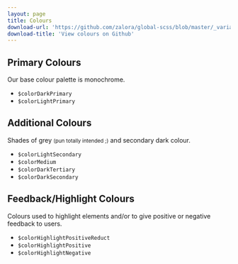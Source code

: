 ```yaml
---
layout: page
title: Colours
download-url: 'https://github.com/zalora/global-scss/blob/master/_variables.scss'
download-title: 'View colours on Github'
---
```


## Primary Colours

Our base colour palette is monochrome.

<ul class="color-palette ui-listUnstyled grid">
    <li class="grid__col grid__col--narrow color-palette__color">
        <div class="mrm color-palette__color__sample colorDarkPrimary"></div>
        <code class="mts ui-inlineBlock color-palette__color__variablename">$colorDarkPrimary</code>
    </li>
    <li class="grid__col grid__col--narrow color-palette__color color colorLightPrimary">
        <div class="mrm color-palette__color__sample colorLightPrimary border"></div>
        <code class="mts ui-inlineBlock color-palette__color__variablename">$colorLightPrimary</code>
    </li>
</ul>

## Additional Colours

Shades of grey <small>(pun totally intended ;)</small> and secondary dark colour.

<ul class="color-palette ui-listUnstyled grid">
    <li class="grid__col grid__col--narrow color-palette__color">
        <div class="mrm color-palette__color__sample colorLightSecondary"></div>
        <code class="mts ui-inlineBlock color-palette__color__variablename">$colorLightSecondary</code>
    </li>
    <li class="grid__col grid__col--narrow color-palette__color">
        <div class="mrm color-palette__color__sample colorMedium"></div>
        <code class="mts ui-inlineBlock color-palette__color__variablename">$colorMedium</code>
    </li>
    <li class="grid__col grid__col--narrow color-palette__color">
        <div class="mrm color-palette__color__sample colorDarkTertiary"></div>
        <code class="mts ui-inlineBlock color-palette__color__variablename">$colorDarkTertiary</code>
    </li>
    <li class="grid__col grid__col--narrow color-palette__color">
        <div class="mrm color-palette__color__sample colorDarkSecondary"></div>
        <code class="mts ui-inlineBlock color-palette__color__variablename">$colorDarkSecondary</code>
    </li>
</ul>

## Feedback/Highlight Colours

Colours used to highlight elements and/or to give positive or negative feedback to users.

<ul class="color-palette ui-listUnstyled grid">
    <li class="grid__col grid__col--narrow color-palette__color">
        <div class="mrm color-palette__color__sample colorHighlightPositiveReduct"></div>
        <code class="mts ui-inlineBlock color-palette__color__variablename">$colorHighlightPositiveReduct</code>
    </li>
    <li class="grid__col grid__col--narrow color-palette__color">
        <div class="mrm color-palette__color__sample colorHighlightPositive"></div>
        <code class="mts ui-inlineBlock color-palette__color__variablename">$colorHighlightPositive</code>
    </li>
    <li class="grid__col grid__col--narrow color-palette__color">
        <div class="mrm color-palette__color__sample colorHighlightNegative"></div>
        <code class="mts ui-inlineBlock color-palette__color__variablename">$colorHighlightNegative</code>
    </li>
</ul>

